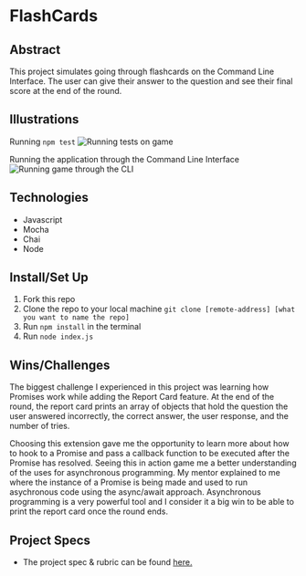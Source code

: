 # FlashCards

## Abstract
This project simulates going through flashcards on the Command Line Interface. The user can give their answer to the question and see their final score at the end of the round.

## Illustrations
Running `npm test`
![Running tests on game](https://media.giphy.com/media/XsZqaIwJeAfeOYkSV5/giphy.gif)

Running the application through the Command Line Interface
![Running game through the CLI](https://media.giphy.com/media/OuS9tYPNQmq7kaPzpw/giphy.gif)

## Technologies
  - Javascript
  - Mocha
  - Chai
  - Node

## Install/Set Up
1. Fork this repo  
2. Clone the repo to your local machine `git clone [remote-address] [what you want to name the repo]`
3. Run `npm install` in the terminal
4. Run `node index.js`

## Wins/Challenges
The biggest challenge I experienced in this project was learning how Promises work while adding the Report Card feature. At the end of the round, the report card prints an array of objects that hold the question the user answered incorrectly, the correct answer, the user response, and the number of tries.

Choosing this extension gave me the opportunity to learn more about how to hook to a Promise and pass a callback function to be executed after the Promise has resolved. Seeing this in action game me a better understanding of the uses for asynchronous programming. My mentor explained to me where the instance of a Promise is being made and used to run asychronous code using the async/await approach. Asynchronous programming is a very powerful tool and I consider it a big win to be able to print the report card once the round ends.

## Project Specs
  - The project spec & rubric can be found [here.](https://frontend.turing.edu/projects/flash-cards.html)

